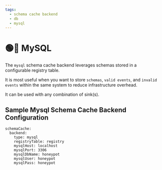 ```yaml
---
tags:
  - schema cache backend
  - db
  - mysql
---
```


# 🟢🎉 MySQL

The `mysql` schema cache backend leverages schemas stored in a configurable registry table.

It is most useful when you want to store `schemas`, `valid events`, and `invalid events` within the same system to reduce infrastructure overhead.

It can be used with any combination of sink(s).


## Sample Mysql Schema Cache Backend Configuration

```
schemaCache:
  backend:
    type: mysql
    registryTable: registry
    mysqlHost: localhost
    mysqlPort: 3306
    mysqlDbName: honeypot
    mysqlUser: honeypot
    mysqlPass: honeypot
```
